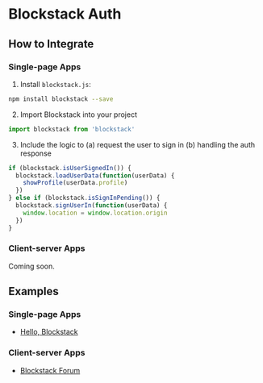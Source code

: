 # Blockstack Auth

## How to Integrate

### Single-page Apps

1) Install `blockstack.js`:

```bash
npm install blockstack --save
```

2) Import Blockstack into your project

```js
import blockstack from 'blockstack'
```

3) Include the logic to (a) request the user to sign in (b) handling the auth response

```js
if (blockstack.isUserSignedIn()) {
  blockstack.loadUserData(function(userData) {
    showProfile(userData.profile)
  })
} else if (blockstack.isSignInPending()) {
  blockstack.signUserIn(function(userData) {
    window.location = window.location.origin
  })
}
```

### Client-server Apps

Coming soon.

## Examples

### Single-page Apps

- [Hello, Blockstack](https://github.com/blockstack/blockstack.js/blob/master/tests/browserTests/auth/app.js#L18)

### Client-server Apps

- [Blockstack Forum](https://forum.blockstack.org)
